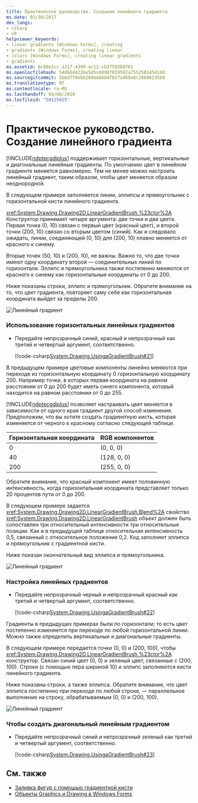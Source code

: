 ```yaml
---
title: Практическое руководство. Создание линейного градиента
ms.date: 03/30/2017
dev_langs:
- csharp
- vb
helpviewer_keywords:
- linear gradients [Windows Forms], creating
- gradients [Windows Forms], creating linear
- colors [Windows Forms], creating linear gradients
- gradients
ms.assetid: 6c88e1cc-1217-4399-ac12-cb37592b9f01
ms.openlocfilehash: 540b6d422be5d5c0898f019592a755258145d14d
ms.sourcegitcommit: 5b6d778ebb269ee6684fb57ad69a8c28b06235b9
ms.translationtype: MT
ms.contentlocale: ru-RU
ms.lasthandoff: 04/08/2019
ms.locfileid: "59125025"
---
```

# <a name="how-to-create-a-linear-gradient"></a>Практическое руководство. Создание линейного градиента
[!INCLUDE[ndptecgdiplus](../../../../includes/ndptecgdiplus-md.md)] поддерживает горизонтальные, вертикальные и диагональные линейные градиенты. По умолчанию цвет в линейном градиенте меняется равномерно. Тем не менее можно настроить линейный градиент, таким образом, чтобы цвет меняется образом неоднородной.  
  
 В следующем примере заполняется линии, эллипсы и прямоугольник с горизонтальной кисти линейного градиента.  
  
 <xref:System.Drawing.Drawing2D.LinearGradientBrush.%23ctor%2A> Конструктор принимает четыре аргумента: две точки и два цвета. Первая точка (0, 10) связан с первый цвет (красный цвет), и второй точки (200, 10) связан со вторым цветом (синий). Как и следовало ожидать, линии, соединяющей (0, 10) для (200, 10) плавно меняется от красного к синему.  
  
 Вторые точек (50, 10) и (200, 10), не важны. Важно то, что две точки имеют одну координату второй — соединительных линий по горизонтали. Эллипс и прямоугольника также постепенно меняются от красного к синему как горизонтальные координаты от 0 до 200.  
  
 Ниже показаны строки, эллипс и прямоугольник. Обратите внимание на то, что цвет градиента, повторяет саму себя как горизонтальная координата выйдет за пределы 200.  
  
 ![Линейный градиент](./media/cslineargradient1.png "cslineargradient1")  
  
### <a name="to-use-horizontal-linear-gradients"></a>Использование горизонтальных линейных градиентов  
  
-   Передайте непрозрачный синий, красный и непрозрачный как третий и четвертый аргумент, соответственно.  
  
     [!code-csharp[System.Drawing.UsingaGradientBrush#21](~/samples/snippets/csharp/VS_Snippets_Winforms/System.Drawing.UsingaGradientBrush/CS/Class1.cs#21)]
       
  
 В предыдущем примере цветовые компоненты линейно меняются при переходе из горизонтальную координату 0 горизонтальную координату 200. Например точки, в которых первая координата на равном расстоянии от 0 до 200 будет иметь синего компонента, который находится на равном расстоянии от 0 до 255.  
  
 [!INCLUDE[ndptecgdiplus](../../../../includes/ndptecgdiplus-md.md)] позволяет настраивать цвет меняется в зависимости от одного края градиент другой способ изменения. Предположим, что вы хотите создать градиентную кисть, которая изменяется от черного к красному согласно следующей таблице.  
  
|Горизонтальная координата|RGB компонентов|  
|---------------------------|--------------------|  
|0|(0, 0, 0)|  
|40|(128, 0, 0)|  
|200|(255, 0, 0)|  
  
 Обратите внимание, что красный компонент имеет половинную интенсивность, когда горизонтальная координата представляет только 20 процентов пути от 0 до 200.  
  
 В следующем примере задается <xref:System.Drawing.Drawing2D.LinearGradientBrush.Blend%2A> свойство <xref:System.Drawing.Drawing2D.LinearGradientBrush> объект должен быть сопоставлен три относительный интенсивности три относительные позиции. Как и в предыдущей таблице относительная интенсивность 0,5, связанный с относительное положение 0,2. Код заполняет эллипса и прямоугольник с градиентной кисти.  
  
 Ниже показан окончательный вид эллипса и прямоугольника.  
  
 ![Линейный градиент](./media/cslineargradient2.png "cslineargradient2")  
  
### <a name="to-customize-linear-gradients"></a>Настройка линейных градиентов  
  
-   Передайте непрозрачный черный и непрозрачный красный как третий и четвертый аргумент, соответственно.  
  
     [!code-csharp[System.Drawing.UsingaGradientBrush#22](~/samples/snippets/csharp/VS_Snippets_Winforms/System.Drawing.UsingaGradientBrush/CS/Class1.cs#22)]
       
  
 Градиенты в предыдущих примерах были по горизонтали; то есть цвет постепенно изменяется при переходе по любой горизонтальной линии. Можно также определить вертикальные и диагональные градиенты.  
  
 В следующем примере передается точки (0, 0) и (200, 100), чтобы <xref:System.Drawing.Drawing2D.LinearGradientBrush.%23ctor%2A> конструктор. Связан синий цвет (0, 0) и зеленый цвет, связанные с (200, 100). Строки (с помощью пера шириной 10) и эллипс заполняются кисти линейного градиента.  
  
 Ниже показаны строки, а также эллипса. Обратите внимание, что цвет эллипса постепенно при переходе по любой строке, — параллельное выполнение на строку, обрабатываемым (0, 0) и (200, 100).  
  
 ![Линейный градиент](./media/cslineargradient3.png "cslineargradient3")  
  
### <a name="to-create-diagonal-linear-gradients"></a>Чтобы создать диагональный линейным градиентом  
  
-   Передайте непрозрачный синий и непрозрачный зеленый как третий и четвертый аргумент, соответственно.  
  
     [!code-csharp[System.Drawing.UsingaGradientBrush#23](~/samples/snippets/csharp/VS_Snippets_Winforms/System.Drawing.UsingaGradientBrush/CS/Class1.cs#23)]
       
  
## <a name="see-also"></a>См. также

- [Заливка фигур с помощью градиентной кисти](using-a-gradient-brush-to-fill-shapes.md)
- [Объекты Graphics и Drawing в Windows Forms](graphics-and-drawing-in-windows-forms.md)
